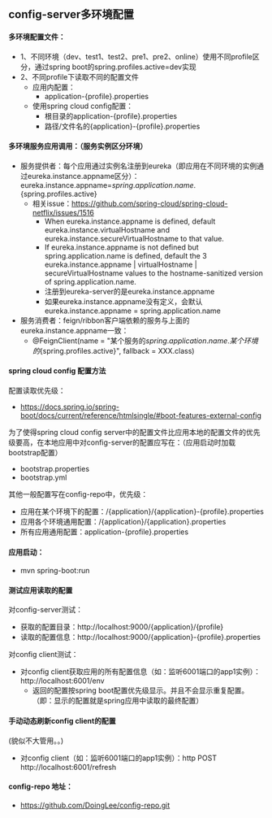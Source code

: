 ## config-server多环境配置

#### 多环境配置文件：
- 1、不同环境（dev、test1、test2、pre1、pre2、online）使用不同profile区分，通过spring boot的spring.profiles.active=dev实现
- 2、不同profile下读取不同的配置文件
  - 应用内配置：
    - application-{profile}.properties
  - 使用spring cloud config配置：
    - 根目录的application-{profile}.properties
    - 路径/文件名的{application}-{profile}.properties

#### 多环境服务应用调用：（服务实例区分环境）
- 服务提供者：每个应用通过实例名注册到eureka（即应用在不同环境的实例通过eureka.instance.appname区分）：eureka.instance.appname=${spring.application.name}.${spring.profiles.active}
  - 相关issue：https://github.com/spring-cloud/spring-cloud-netflix/issues/1516
    - When eureka.instance.appname is defined, default
      eureka.instance.virtualHostname and
      eureka.instance.secureVirtualHostname to that value.
    - If eureka.instance.appname is not defined but spring.application.name is
      defined, default the 3
      eureka.instance.appname | virtualHostname | secureVirtualHostname values to
      the hostname-sanitized version of spring.application.name.
    - 注册到eureka-server的是eureka.instance.appname
    - 如果eureka.instance.appname没有定义，会默认eureka.instance.appname = spring.application.name
- 服务消费者：feign/ribbon客户端依赖的服务与上面的eureka.instance.appname一致：
    - @FeignClient(name = "某个服务的${spring.application.name}.某个环境的${spring.profiles.active}", fallback = XXX.class)

#### spring cloud config 配置方法

配置读取优先级：
- https://docs.spring.io/spring-boot/docs/current/reference/htmlsingle/#boot-features-external-config

为了使得spring cloud config server中的配置文件比应用本地的配置文件的优先级要高，在本地应用中对config-server的配置应写在：（应用启动时加载bootstrap配置）
- bootstrap.properties
- bootstrap.yml

其他一般配置写在config-repo中，优先级：
- 应用在某个环境下的配置：/{application}/{application}-{profile}.properties
- 应用各个环境通用配置：/{application}/{application}.properties
- 所有应用通用配置：application-{profile}.properties

#### 应用启动：
- mvn spring-boot:run

#### 测试应用读取的配置
对config-server测试：
- 获取的配置目录：http://localhost:9000/{application}/{profile}
- 读取的配置信息：http://localhost:9000/{application}-{profile}.properties 

对config client测试：
- 对config client获取应用的所有配置信息（如：监听6001端口的app1实例）：http://localhost:6001/env
    - 返回的配置按spring boot配置优先级显示。并且不会显示重复配置。（即：显示的配置就是spring应用中读取的最终配置）

#### 手动动态刷新config client的配置
(貌似不大管用。。)
- 对config client（如：监听6001端口的app1实例）：http POST http://localhost:6001/refresh


#### config-repo 地址：
- https://github.com/DoingLee/config-repo.git
